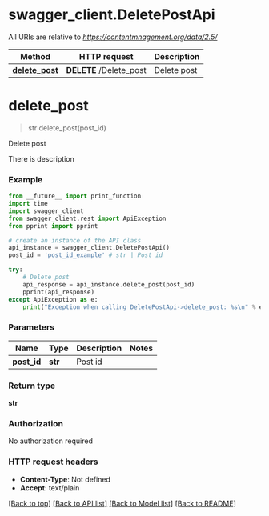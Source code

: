 # swagger_client.DeletePostApi

All URIs are relative to *https://contentmnagement.org/data/2.5/*

Method | HTTP request | Description
------------- | ------------- | -------------
[**delete_post**](DeletePostApi.md#delete_post) | **DELETE** /Delete_post | Delete post

# **delete_post**
> str delete_post(post_id)

Delete post

There is description

### Example
```python
from __future__ import print_function
import time
import swagger_client
from swagger_client.rest import ApiException
from pprint import pprint

# create an instance of the API class
api_instance = swagger_client.DeletePostApi()
post_id = 'post_id_example' # str | Post id

try:
    # Delete post
    api_response = api_instance.delete_post(post_id)
    pprint(api_response)
except ApiException as e:
    print("Exception when calling DeletePostApi->delete_post: %s\n" % e)
```

### Parameters

Name | Type | Description  | Notes
------------- | ------------- | ------------- | -------------
 **post_id** | **str**| Post id | 

### Return type

**str**

### Authorization

No authorization required

### HTTP request headers

 - **Content-Type**: Not defined
 - **Accept**: text/plain

[[Back to top]](#) [[Back to API list]](../README.md#documentation-for-api-endpoints) [[Back to Model list]](../README.md#documentation-for-models) [[Back to README]](../README.md)

